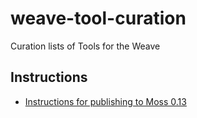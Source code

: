 # weave-tool-curation

Curation lists of Tools for the Weave

## Instructions

* [Instructions for publishing to Moss 0.13](./0.13/README.md)